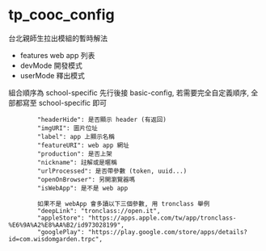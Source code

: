 # tp_cooc_config


台北親師生拉出模組的暫時解法

* features web app 列表
* devMode 開發模式
* userMode 釋出模式

組合順序為 school-specific 先行後接 basic-config, 若需要完全自定義順序, 全部都寫至 school-specific 即可

            "headerHide": 是否顯示 header (有返回)
            "imgURI": 圖片位址
            "label": app 上顯示名稱
            "featureURI": web app 網址
            "production": 是否上架
            "nickname": 註解或是暱稱
            "urlProcessed": 是否帶參數 (token, uuid...)
            "openOnBrowser": 另開瀏覽器嗎
            "isWebApp": 是不是 web app
            
            如果不是 webApp 會多讀以下三個參數, 用 tronclass 舉例
            "deepLink": "tronclass://open.it",
            "appleStore": "https://apps.apple.com/tw/app/tronclass-%E6%9A%A2%E8%AA%B2/id973028199",
            "googlePlay": "https://play.google.com/store/apps/details?id=com.wisdomgarden.trpc",

